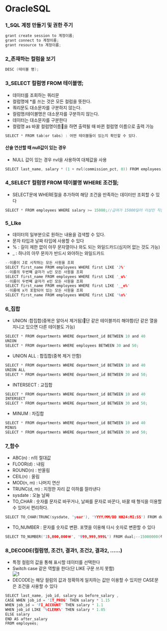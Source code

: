# OracleSQL
### 1_SQL 계정 만들기 및 권한 주기
```C
grant create session to 계정이름;
grant connect to 계정이름;
grant resource to 계정이름;
```
### 2_존재하는 컬럼을 보기
```C
DESC (테이블 명);
```
### 3_SELECT 컬럼명 FROM 테이블명;
*	데이터를 조회하는 쿼리문
*	컬럼명에 *를 쓰는 것은 모든 컬럼을 뜻한다.
*	쿼리문도 대소문자를 구분하지 않는다.
*	컬럼명/테이블명은 대소문자를 구분하지 않는다.
*	데이터는 대소문자를 구분한다
*	컬럼명 as 바꿀 컬럼명이름을 하면 출력될 때 바뀐 컬럼명 이름으로 출력 가능
```C
SELECT * FROM tab(or tabs) : 어떤 테이블들이 있는지 확인할 수 있다.
```
#### 산술 연산할 때 null값이 있는 경우 
*	NULL 값이 있는 경우 nvl을 사용하여 대체값을 사용
```C
SELECT last_name, salary * (1 + nvl(commission_pct, 0)) FROM employees;//
```
### 4_SELECT 컬럼명 FROM 테이블명 WHERE 조건절;
*	SELECT문에 WHERE절을 추가하여 해당 조건을 만족하는 데이터만 조회할 수 있다
```C
SELECT * FROM employees WHERE salary >= 15000;//급여가 15000달러 이상인 직원의 정보만을 출력
```
### 5_LIke
*	데이터의 일부분으로 원하는 내용을 검색할 수 있다.
*	문자 타입과 날짜 타입에 사용할 수 있다
*	% : 길이 제한 없이 아무 문자열이나 와도 되는 와일드카드(심지어 없는 것도 가능)
*	_ : 하나의 아무 문자가 반드시 와야하는 와일드카드
```C
--이름이 J로 시작하는 모든 사원을 조회
SELECT first_name FROM employees WHERE first LIKE 'J%'
--이름의 두번째 글자가 u인 모든 사원을 조회
SELECT first_name FROM employees WHERE first LIKE '_u%'
--이름이 두번째 글자가 e인 모든 사원을 조회
SELECT first_name FROM employees WHERE first LIKE '__e%'
--이름에 x가 포함되어 있는 모든 사원을 조회
SELECT first_name FROM employees WHERE first LIKE '%x%'
```
### 6_집합
*	UNION :합집합(중복은 알아서 제거됨)단 같은 테이블끼리 해야함(단 같은 열을 지니고 있으면 다른 테이블도 가능)
```C
SELECT * FROM departments WHERE department_id BETWEEN 10 and 40
UNION
SELECT * FROM departments WHERE employees BETWEEN 30 and 50;
```
*	UNION ALL : 합집합(중복 제거 안함)
```C
SELECT * FROM departments WHERE department_id BETWEEN 10 and 40
UNION ALL
SELECT * FROM departments WHERE department_id BETWEEN 30 and 50;
```
*	INTERSECT : 교집합
```C
SELECT * FROM departments WHERE department_id BETWEEN 10 and 40
INTERSECT
SELECT * FROM departments WHERE department_id BETWEEN 30 and 50;
```
*	MINUM : 차집합
```C
SELECT * FROM departments WHERE department_id BETWEEN 10 and 40
MINUS
SELECT * FROM departments WHERE department_id BETWEEN 30 and 50;
```
### 7_함수
*	ABC(n) : n의 절대값
*	FLOOR(d) : 내림
*	ROUND(n) : 반올림
*	CEIL(n) : 올림
*	MOD(n, m) : 나머지 연산
*	TRUNC(d, m) : 지정한 자리 값 이하를 잘라낸다
*	sysdate : 오늘 날짜
*	TO_CHAR : 숫자를 문자로 바꾸거나, 날짜를 문자로 바꾼다, 바꿀 때 형식을 이용할 수 있어서 편리하다.
```C
SELECT TO_CHAR(TRUNC(sysdate, 'year'), 'YYYY/MM/DD HH24:MI:SS') FROM dual;--2021/01/01 00:00:00
```
*	TO_NUMBER : 문자를 숫자로 변환. 포맷을 이용해 다시 숫자로 변환할 수 있다
```C
SELECT TO_NUMBER('15,000,000￦', '999,999,999L') FROM dual;--15000000(즉 숫자로 다시 돌아옴)
```
### 8_DECODE(컬럼명, 조건1, 결과1, 조건2, 결과2, ……)
*	특정 컬럼의 값을 통해 표시할 데이터를 선택한다
*	Switch case 같은 역할을 한다(단 LIKE 구문 쓰지 못함)<br/>
![1](https://user-images.githubusercontent.com/82793713/124763468-f5502900-df6e-11eb-9115-29aef841c07d.png)
*	DECODE는 해당 컬럼의 값과 정확하게 일치하는 값만 이용할 수 있지만 CASE문은 조건을 사용할 수 있다
```C
SELECT last_name, job_id, salary as before_salary , 
CASE WHEN job_id = 'IT_PROG' THEN salary * 1.15
WHEN job_id = 'FI_ACCOUNT' THEN salary * 1.1
WHEN job_id LIKE '%CLERK%' THEN salary * 1.05
ELSE salary
END AS after_salary
FROM employees;
```

